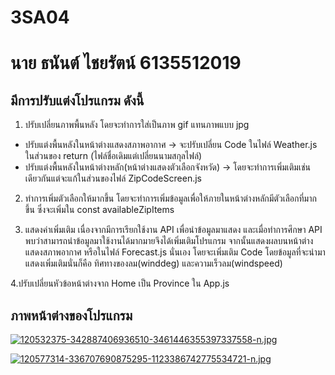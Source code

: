 # 3SA04
# นาย ธนันต์ ไชยรัตน์ 6135512019
## มีการปรับแต่งโปรแกรม ดังนี้
1. ปรับเปลี่ยนภาพพื้นหลัง โดยจะทำการใส่เป็นภาพ gif แทนภาพแบบ jpg
 - ปรับแต่งพื้นหลังในหน้าต่างแสดงสภาพอากาศ -> จะปรับเปลี่ยน Code ในไฟล์ Weather.js ในส่วนของ return (ไฟล์ชื่อเดิมแต่เปลี่ยนนามสกุลไฟล์)
 - ปรับแต่งพื้นหลังในหน้าต่างหลัก(หน้าต่างแสดงตัวเลือกจังหวัด) -> โดยจะทำการเพิ่มเติมเช่นเดียวกันแต่จะแก้ในส่วนของไฟล์ ZipCodeScreen.js

2. ทำการเพิ่มตัวเลือกให้มากขึ้น โดยจะทำการเพิ่มข้อมูลเพื่อให้ภายในหน้าต่างหลักมีตัวเลือกที่มากขึ้น ซึ่งจะเพิ่มใน const availableZipItems

3. แสดงค่าเพิ่มเติม เนื่องจากมีการเรียกใช้งาน API เพื่อนำข้อมูลมาแสดง และเมื่อทำการศึกษา API พบว่าสามารถนำข้อมูลมาใช้งานได้มากมายจึงได้เพิ่มเติมโปรแกรม จากนั้นแสดงผลบนหน้าต่างแสดงสภาพอากาศ หรือในไฟล์ Forecast.js นั่นเอง โดยจะเพิ่มเติม Code โดยข้อมูลที่จะนำมาแสดงเพิ่มเติมนั่นก็คือ ทิศทางของลม(winddeg) และความเร็วลม(windspeed)

4.ปรับเปลี่ยนหัวข้อหน้าต่างจาก Home เป็น Province ใน App.js

## ภาพหน้าต่างของโปรแกรม

[![120532375-342887406936510-3461446355397337558-n.jpg](https://i.postimg.cc/DyLFCfZw/120532375-342887406936510-3461446355397337558-n.jpg)](https://postimg.cc/gnzfjW8C)

[![120577314-336707690875295-1123386742775534721-n.jpg](https://i.postimg.cc/Z5sfppSB/120577314-336707690875295-1123386742775534721-n.jpg)](https://postimg.cc/4YtbTKns)
